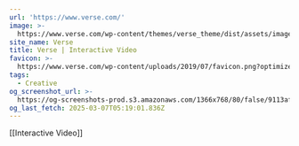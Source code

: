 ```yaml
---
url: 'https://www.verse.com/'
image: >-
  https://www.verse.com/wp-content/themes/verse_theme/dist/assets/images/verse-social.jpg
site_name: Verse
title: Verse | Interactive Video
favicon: >-
  https://www.verse.com/wp-content/uploads/2019/07/favicon.png?optimize=low&dpr=2.0&auto=webp
tags:
  - Creative
og_screenshot_url: >-
  https://og-screenshots-prod.s3.amazonaws.com/1366x768/80/false/9113afa3c92e1ca7ae76cf708a53c641c9187ee303f620a3ef4ef7afffd59b47.jpeg
og_last_fetch: 2025-03-07T05:19:01.836Z
---
```

[[Interactive Video]]
